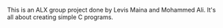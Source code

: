 This is an ALX group project done by Levis Maina and Mohammed Ali. 
It's all about creating simple C programs.
